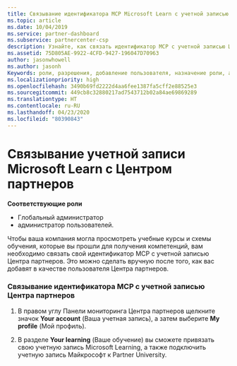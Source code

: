 ```yaml
---
title: Связывание идентификатора MCP Microsoft Learn с учетной записью Центра партнеров | Центр партнеров
ms.topic: article
ms.date: 10/04/2019
ms.service: partner-dashboard
ms.subservice: partnercenter-csp
description: Узнайте, как связать идентификатор MCP с учетной записью Центра партнеров, чтобы ваша компания могла просматривать учебные курсы и схемы обучения, которые вы изучили для получения компетенций.
ms.assetid: 75D805AE-9922-4CFD-9427-196047D70963
author: jasonwhowell
ms.author: jasonh
Keywords: роли, разрешения, добавление пользователя, назначение роли, администратор, агент, идентификатор MCP, Microsoft Learn
ms.localizationpriority: high
ms.openlocfilehash: 3490b69fd2222d4aa6fee1387fa5cff2e88525e3
ms.sourcegitcommit: 449cb8c32880217ad7543712b02a84ae69869289
ms.translationtype: HT
ms.contentlocale: ru-RU
ms.lasthandoff: 04/23/2020
ms.locfileid: "80390843"
---
```

# <a name="associate-your-microsoft-learn-account-in-partner-center"></a>Связывание учетной записи Microsoft Learn с Центром партнеров

**Соответствующие роли**
-   Глобальный администратор
-   администратор пользователей.

Чтобы ваша компания могла просмотреть учебные курсы и схемы обучения, которые вы прошли для получения компетенций, вам необходимо связать свой идентификатор MCP с учетной записью Центра партнеров. Это можно сделать вручную после того, как вас добавят в качестве пользователя Центра партнеров.

### <a name="how-to-associate-your-mcp-id-to-your-partner-center-account"></a>Связывание идентификатора MCP с учетной записью Центра партнеров

1. В правом углу Панели мониторинга Центра партнеров щелкните значок **Your account** (Ваша учетная запись), а затем выберите **My profile** (Мой профиль).

2. В разделе **Your learning** (Ваше обучение) вы сможете привязать свою учетную запись Microsoft Learning, а также подключить учетную запись Майкрософт к Partner University.
